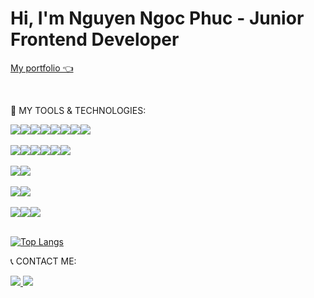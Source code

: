   <h1>Hi, I'm <span style="font-weight:bold;">Nguyen Ngoc Phuc</span> - Junior Frontend Developer</h1>
 
  <a href="https://phuc-nguyen.vercel.app/">My portfolio 👈</a>

  <br/>

  🤖 MY TOOLS & TECHNOLOGIES:
  
  <div style="display:flex; flex-wrap: wrap;">
      <img src="https://img.shields.io/badge/html5-%23E34F26.svg?style=for-the-badge&logo=html5&logoColor=white">
      <img src="https://img.shields.io/badge/css3-%231572B6.svg?style=for-the-badge&logo=css3&logoColor=white">
      <img src="https://img.shields.io/badge/SASS-hotpink.svg?style=for-the-badge&logo=SASS&logoColor=white">
      <img src="https://img.shields.io/badge/javascript-%23323330.svg?style=for-the-badge&logo=javascript&logoColor=%23F7DF1E">
      <img src="https://img.shields.io/badge/react-%2320232a.svg?style=for-the-badge&logo=react&logoColor=%2361DAFB">
      <img src="https://img.shields.io/badge/tailwindcss-%2338B2AC.svg?style=for-the-badge&logo=tailwind-css&logoColor=white">
      <img src="https://img.shields.io/badge/bootstrap-%23563D7C.svg?style=for-the-badge&logo=bootstrap&logoColor=white">
      <img src="https://img.shields.io/badge/jquery-%230769AD.svg?style=for-the-badge&logo=jquery&logoColor=white">
 

  </div>

  <br/>
  <div style="display:flex; flex-wrap: wrap;">
       <img src="https://img.shields.io/badge/node.js-6DA55F?style=for-the-badge&logo=node.js&logoColor=white">
      <img src="https://img.shields.io/badge/python-3670A0?style=for-the-badge&logo=python&logoColor=ffdd54">
      <img src="https://img.shields.io/badge/django-%23092E20.svg?style=for-the-badge&logo=django&logoColor=white">
      <img src="https://img.shields.io/badge/php-%23777BB4.svg?style=for-the-badge&logo=php&logoColor=white">
        <img src="https://img.shields.io/badge/MongoDB-00684A?style=for-the-badge&logo=mongodb&logoColor=white">
      <img src="https://img.shields.io/badge/MySQL-045782?style=for-the-badge&logo=mysql&logoColor=white">
  </div>
    <br/>
  <div style="display:flex; flex-wrap: wrap;">
       <img src="https://img.shields.io/badge/Github-grey.svg?style=for-the-badge&logo=Github&logoColor=white">
     <img src="https://img.shields.io/badge/Bitbucket-blue.svg?style=for-the-badge&logo=Bitbucket&logoColor=white">
  </div>
  <br/>
  <div style="display:flex; flex-wrap: wrap;">
       <img src="https://img.shields.io/badge/Figma-hotpink.svg?style=for-the-badge&logo=Figma&logoColor=white">
     <img src="https://img.shields.io/badge/Filezilla-red.svg?style=for-the-badge&logo=Filezilla&logoColor=white">
  </div>
  <br/>
 
  <div style="display:flex; flex-wrap: wrap;">
    <img src="https://img.shields.io/badge/NPM-%23E34F26.svg?style=for-the-badge&logo=npm&logoColor=white">
    <img src="https://img.shields.io/badge/-ApolloGraphQL-311C87?style=for-the-badge&logo=apollo-graphql">
    <img src="https://img.shields.io/badge/strapi-%232E7EEA.svg?style=for-the-badge&logo=strapi&logoColor=white">
  </div>
   <div style="display:flex; flex-wrap: wrap;">
  </div>
  <br/>
  
    
 [![Top Langs](https://github-readme-stats.vercel.app/api/top-langs/?username=ngocphucnguyen256&langs_count=10&layout=compact)](https://github.com/anuraghazra/github-readme-stats)

  📞 CONTACT ME:
  
  <a href="mailto:ngocphuc.nguyen256@gmail.com"><img src="https://img.shields.io/badge/-Gmail-F7F7F7?style=for-the-badge&logo=Gmail"> </a>
  <a href=https://www.linkedin.com/in/ngocphucnguyen256/> <img src="https://img.shields.io/badge/-LinkedIn-0e76a8?style=for-the-badge&logo=linkedIn"> </a>
  

